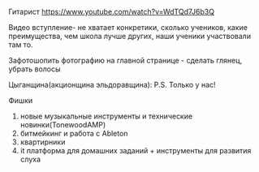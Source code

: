 Гитарист
https://www.youtube.com/watch?v=WdTQd7J6b3Q

Видео вступление- не хватает конкретики, сколько учеников, какие преимущества, чем школа лучше других, наши ученики участвовали там то.	

Зафотошопить фотографию на главной странице - сделать глянец, убрать волосы

Цыганщина(акционщина эльдоравщина):
P.S. Только у нас!




Фишки
1. новые музыкальные инструменты и технические новинки(TonewoodAMP)
2. битмейкинг и работа с Ableton
4. квартирники
5. it платформа для домашних заданий + инструменты для развития слуха